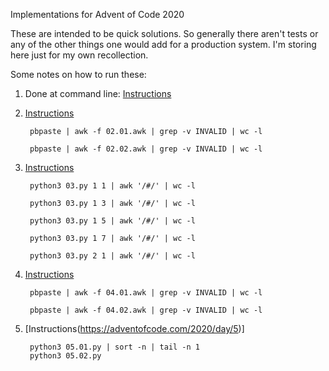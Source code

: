 Implementations for Advent of Code 2020

These are intended to be quick solutions. So generally there aren't tests or any of the other things one would add for a production system. I'm storing here just for my own recollection.

Some notes on how to run these:

  1. Done at command line: [Instructions](https://adventofcode.com/2020/day/1)
  2. [Instructions](https://adventofcode.com/2020/day/2)

          pbpaste | awk -f 02.01.awk | grep -v INVALID | wc -l

          pbpaste | awk -f 02.02.awk | grep -v INVALID | wc -l

  3. [Instructions](https://adventofcode.com/2020/day/3)

          python3 03.py 1 1 | awk '/#/' | wc -l

          python3 03.py 1 3 | awk '/#/' | wc -l

          python3 03.py 1 5 | awk '/#/' | wc -l

          python3 03.py 1 7 | awk '/#/' | wc -l

          python3 03.py 2 1 | awk '/#/' | wc -l

  4. [Instructions](https://adventofcode.com/2020/day/4)

          pbpaste | awk -f 04.01.awk | grep -v INVALID | wc -l

          pbpaste | awk -f 04.02.awk | grep -v INVALID | wc -l

  5. [Instructions(https://adventofcode.com/2020/day/5)]

          python3 05.01.py | sort -n | tail -n 1
          python3 05.02.py
